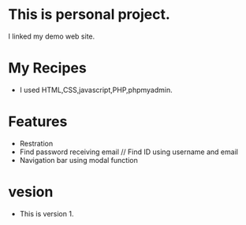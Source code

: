 # This is personal project.
I linked my demo web site.

# My Recipes
- I used HTML,CSS,javascript,PHP,phpmyadmin.

# Features
- Restration 
- Find password receiving email // Find ID using username and email
- Navigation bar using modal function


# vesion
- This is version 1.
